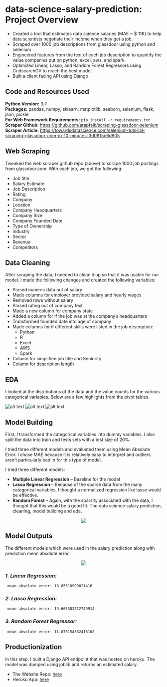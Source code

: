 # data-science-salary-prediction: Project Overview 

* Created a tool that estimates data science salaries (MAE ~ $ 11K) to help data scientists negotiate their income when they get a job.
* Scraped over 1000 job descriptions from glassdoor using python and selenium
* Engineered features from the text of each job description to quantify the value companies put on python, excel, aws, and spark. 
* Optimized Linear, Lasso, and Random Forest Regressors using GridsearchCV to reach the best model. 
* Built a client facing API using Django

## Code and Resources Used 
**Python Version:** 3.7  
**Packages:** pandas, numpy, sklearn, matplotlib, seaborn, selenium, flask, json, pickle  
**For Web Framework Requirements:**  ```pip install -r requirements.txt```  
**Scraper Github:** https://github.com/arapfaik/scraping-glassdoor-selenium  
**Scraper Article:** https://towardsdatascience.com/selenium-tutorial-scraping-glassdoor-com-in-10-minutes-3d0915c6d905 

## Web Scraping
Tweaked the web scraper github repo (above) to scrape 1000 job postings from glassdoor.com. With each job, we got the following:
*	Job title
*	Salary Estimate
*	Job Description
*	Rating
*	Company 
*	Location
*	Company Headquarters 
*	Company Size
*	Company Founded Date
*	Type of Ownership 
*	Industry
*	Sector
*	Revenue
*	Competitors 

## Data Cleaning
After scraping the data, I needed to clean it up so that it was usable for our model. I made the following changes and created the following variables:

*	Parsed numeric data out of salary 
*	Made columns for employer provided salary and hourly wages 
*	Removed rows without salary 
*	Parsed rating out of company text 
*	Made a new column for company state 
*	Added a column for if the job was at the company’s headquarters 
*	Transformed founded date into age of company 
*	Made columns for if different skills were listed in the job description:
    * Python  
    * R  
    * Excel  
    * AWS  
    * Spark 
*	Column for simplified job title and Seniority 
*	Column for description length 

## EDA
I looked at the distributions of the data and the value counts for the various categorical variables. Below are a few highlights from the pivot tables. 

![alt text](images/salary_by_job_title.PNG "Salary by Position")
![alt text](images/positions_by_state.png "Job Opportunities by State")
![alt text](images/correlation_visual.png "Correlations")

## Model Building 
First, I transformed the categorical variables into dummy variables. I also split the data into train and tests sets with a test size of 20%.   

I tried three different models and evaluated them using Mean Absolute Error. I chose MAE because it is relatively easy to interpret and outliers aren’t particularly bad in for this type of model.   

I tried three different models:
*	**Multiple Linear Regression** – Baseline for the model
*	**Lasso Regression** – Because of the sparse data from the many categorical variables, I thought a normalized regression like lasso would be effective.
*	**Random Forest** – Again, with the sparsity associated with the data, I thought that this would be a good fit. 
The data science salary prediction, cleaning, model building and eda.

<span style="display:block;text-align:center">![](images/ds_sal.png)</span>
  
## Model Outputs
The different models which were used in the salary prediction along with prediction mean absolute error.

<span style="display:block;text-align:center">![](images/mean_absolute_error.png)</span>

### *_1. Linear Regression:_*
	 mean absolute error: 18.85518999021416

### *_2. Lasso Regression:_*
	 mean absolute error: 19.665303712749914	
 
### *_3. Random Forest Regressor:_*
	 mean absolute error: 11.073154362416108

## Productionization 
In this step, I built a Django API endpoint that was hosted on heroku. The model was dumped using joblib and returns an estimated salary. 

- The Website Repo: [here](https://github.com/shhubhxm/salary-priceprediction_website)
- Heroku App: [here](http://jobsalaryprediction.herokuapp.com/)


